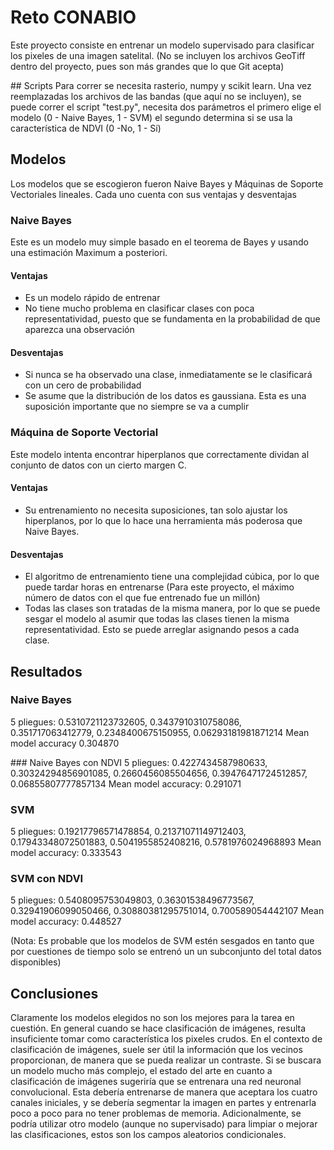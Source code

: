 # Reto CONABIO
Este proyecto consiste en entrenar un modelo supervisado para clasificar los pixeles de una imagen satelital.
(No se incluyen los archivos GeoTiff dentro del proyecto, pues son más grandes que lo que Git acepta)

## Scripts
Para correr se necesita rasterio, numpy y scikit learn.
Una vez reemplazadas los archivos de las bandas (que aquí no se incluyen), se puede correr el script "test.py", necesita dos parámetros el primero elige el modelo (0 - Naive Bayes, 1 - SVM) el segundo determina si se usa la característica de NDVI (0 -No, 1 - Sí)

## Modelos
Los modelos que se escogieron fueron Naive Bayes y Máquinas de Soporte Vectoriales lineales. Cada uno cuenta con sus ventajas y desventajas

### Naive Bayes
Este es un modelo muy simple basado en el teorema de Bayes y usando una estimación Maximum a posteriori.
#### Ventajas
* Es un modelo rápido de entrenar
* No tiene mucho problema en clasificar clases con poca representatividad, puesto que se fundamenta en la probabilidad de que aparezca una observación
#### Desventajas
* Si nunca se ha observado una clase, inmediatamente se le clasificará con un cero de probabilidad
* Se asume que la distribución de los datos es gaussiana. Esta es una suposición importante que no siempre se va a cumplir

### Máquina de Soporte Vectorial
Este modelo intenta encontrar hiperplanos que correctamente dividan al conjunto de datos con un cierto margen C.
#### Ventajas
* Su entrenamiento no necesita suposiciones, tan solo ajustar los hiperplanos, por lo que lo hace una herramienta más poderosa que Naive Bayes.
#### Desventajas
* El algoritmo de entrenamiento tiene una complejidad cúbica, por lo que puede tardar horas en entrenarse (Para este proyecto, el máximo número de datos con el que fue entrenado fue un millón)
* Todas las clases son tratadas de la misma manera, por lo que se puede sesgar el modelo al asumir que todas las clases tienen la misma representatividad. Esto se puede arreglar asignando pesos a cada clase.

## Resultados
### Naive Bayes
5 pliegues: 0.5310721123732605, 0.3437910310758086, 0.351717063412779, 0.2348400675150955, 0.06293181981871214
Mean model accuracy 0.304870

### Naive Bayes con NDVI 
5 pliegues: 0.4227434587980633, 0.30324294856901085, 0.2660456085504656, 0.39476471724512857, 0.06855807777857134
Mean model accuracy: 0.291071

### SVM 
5 pliegues: 0.19217796571478854, 0.21371071149712403, 0.17943348072501883, 0.5041955852408216, 0.5781976024968893
Mean model accuracy: 0.333543

### SVM con NDVI
5 pliegues: 0.5408095753049803, 0.36301538496773567, 0.32941906099050466, 0.30880381295751014, 0.700589054442107
Mean model accuracy: 0.448527

(Nota: Es probable que los modelos de SVM estén sesgados en tanto que por cuestiones de tiempo solo se entrenó un un subconjunto del total datos disponibles)

## Conclusiones
Claramente los modelos elegidos no son los mejores para la tarea en cuestión. 
En general cuando se hace clasificación de imágenes, resulta insuficiente tomar como característica los pixeles crudos. En el contexto de clasificación de imágenes, suele ser útil la información que los vecinos proporcionan, de manera que se pueda realizar un contraste. 
Si se buscara un modelo mucho más complejo, el estado del arte en cuanto a clasificación de imágenes sugeriría que se entrenara una red neuronal convolucional. Esta debería entrenarse de manera que aceptara los cuatro canales iniciales, y se debería segmentar la imagen en partes y entrenarla poco a poco para no tener problemas de memoria.
Adicionalmente, se podría utilizar otro modelo (aunque no supervisado) para limpiar o mejorar las clasificaciones, estos son los campos aleatorios condicionales.



